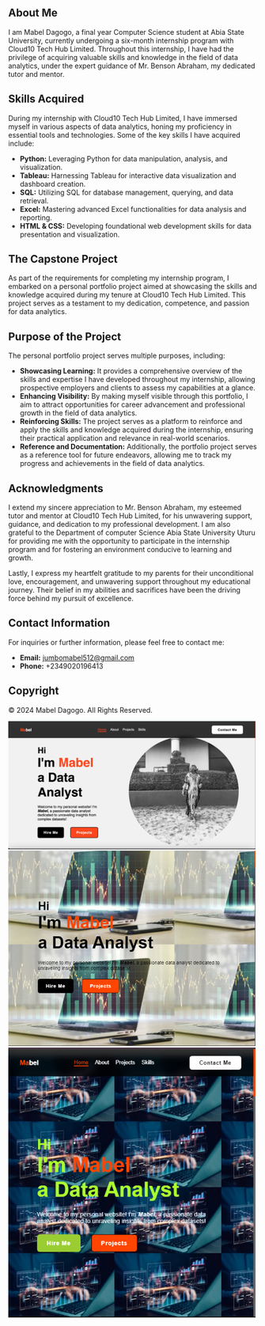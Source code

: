 ## About Me

I am Mabel Dagogo, a final year Computer Science student at Abia State University, currently undergoing a six-month internship program with Cloud10 Tech Hub Limited. Throughout this internship, I have had the privilege of acquiring valuable skills and knowledge in the field of data analytics, under the expert guidance of Mr. Benson Abraham, my dedicated tutor and mentor.

## Skills Acquired

During my internship with Cloud10 Tech Hub Limited, I have immersed myself in various aspects of data analytics, honing my proficiency in essential tools and technologies. Some of the key skills I have acquired include:

- **Python:** Leveraging Python for data manipulation, analysis, and visualization.
- **Tableau:** Harnessing Tableau for interactive data visualization and dashboard creation.
- **SQL:** Utilizing SQL for database management, querying, and data retrieval.
- **Excel:** Mastering advanced Excel functionalities for data analysis and reporting.
- **HTML & CSS:** Developing foundational web development skills for data presentation and visualization.

## The Capstone Project

As part of the requirements for completing my internship program, I embarked on a personal portfolio project aimed at showcasing the skills and knowledge acquired during my tenure at Cloud10 Tech Hub Limited. This project serves as a testament to my dedication, competence, and passion for data analytics.

## Purpose of the Project

The personal portfolio project serves multiple purposes, including:

- **Showcasing Learning:** It provides a comprehensive overview of the skills and expertise I have developed throughout my internship, allowing prospective employers and clients to assess my capabilities at a glance.
- **Enhancing Visibility:** By making myself visible through this portfolio, I aim to attract opportunities for career advancement and professional growth in the field of data analytics.
- **Reinforcing Skills:** The project serves as a platform to reinforce and apply the skills and knowledge acquired during the internship, ensuring their practical application and relevance in real-world scenarios.
- **Reference and Documentation:** Additionally, the portfolio project serves as a reference tool for future endeavors, allowing me to track my progress and achievements in the field of data analytics.

## Acknowledgments

I extend my sincere appreciation to Mr. Benson Abraham, my esteemed tutor and mentor at Cloud10 Tech Hub Limited, for his unwavering support, guidance, and dedication to my professional development. I am also grateful to the Department of computer Science Abia State University Uturu for providing me with the opportunity to participate in the internship program and for fostering an environment conducive to learning and growth.

Lastly, I express my heartfelt gratitude to my parents for their unconditional love, encouragement, and unwavering support throughout my educational journey. Their belief in my abilities and sacrifices have been the driving force behind my pursuit of excellence.

## Contact Information

For inquiries or further information, please feel free to contact me:

- **Email:** jumbomabel512@gmail.com
- **Phone:** +2349020196413

## Copyright

© 2024 Mabel Dagogo. All Rights Reserved.

<img src="images/homepage.png" alt="Screenshot of Portfolio Desktop Screen Homepage" width="500">
<img src="images/home_tablet.png" alt="Screenshot of Portfolio Tablet Screen Homepage" width="500">
<img src="images/mobile_home.png" alt="Screenshot of Portfolio Mobile Screen Homepage" width="500">
